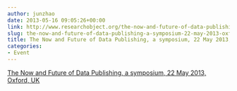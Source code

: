```yaml
---
author: junzhao
date: 2013-05-16 09:05:26+00:00
link: http://www.researchobject.org/the-now-and-future-of-data-publishing-a-symposium-22-may-2013-oxford-uk/
slug: the-now-and-future-of-data-publishing-a-symposium-22-may-2013-oxford-uk
title: The Now and Future of Data Publishing, a symposium, 22 May 2013, Oxford, UK
categories:
- Event
---
```


[The Now and Future of Data Publishing, a symposium, 22 May 2013, Oxford, UK](http://researchdata.jiscinvolve.org/wp/2013/02/19/the-now-and-future-of-data-publishing-a-symposium-22-may-2013-oxford-uk/)

